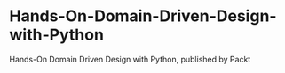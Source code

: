 # Hands-On-Domain-Driven-Design-with-Python
 Hands-On Domain Driven Design with Python, published by Packt
